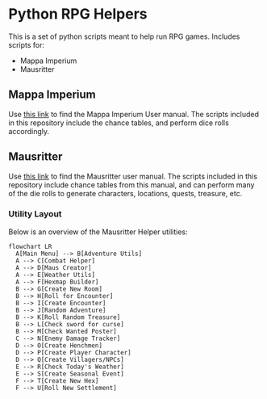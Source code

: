 # Python RPG Helpers
This is a set of python scripts meant to help run RPG games. Includes scripts for:
* Mappa Imperium
* Mausritter

## Mappa Imperium
Use [this link](https://nookrium.itch.io/mappa-imperium) to find the Mappa Imperium User manual. The scripts included in this repository include the chance tables, and perform dice rolls accordingly.

## Mausritter
Use [this link](https://mausritter.com/) to find the Mausritter user manual. The scripts included in this repository include chance tables from this manual, and
can perform many of the die rolls to generate characters, locations, quests, treasure, etc.

### Utility Layout
Below is an overview of the Mausritter Helper utilities:
```mermaid
flowchart LR
  A[Main Menu] --> B[Adventure Utils]
  A --> C[Combat Helper]
  A --> D[Maus Creator]
  A --> E[Weather Utils]
  A --> F[Hexmap Builder]
  B --> G[Create New Room]
  B --> H[Roll for Encounter]
  B --> I[Create Encounter]
  B --> J[Random Adventure]
  B --> K[Roll Random Treasure]
  B --> L[Check sword for curse]
  B --> M[Check Wanted Poster]
  C --> N[Enemy Damage Tracker]
  D --> O[Create Henchmen]
  D --> P[Create Player Character]
  D --> Q[Create Villagers/NPCs]
  E --> R[Check Today's Weather]
  E --> S[Create Seasonal Event]
  F --> T[Create New Hex]
  F --> U[Roll New Settlement]
```
